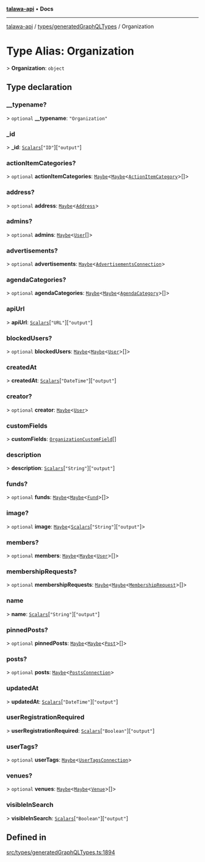 [**talawa-api**](../../../README.md) • **Docs**

***

[talawa-api](../../../modules.md) / [types/generatedGraphQLTypes](../README.md) / Organization

# Type Alias: Organization

\> **Organization**: `object`

## Type declaration

### \_\_typename?

\> `optional` **\_\_typename**: `"Organization"`

### \_id

\> **\_id**: [`Scalars`](Scalars.md)\[`"ID"`\]\[`"output"`\]

### actionItemCategories?

\> `optional` **actionItemCategories**: [`Maybe`](Maybe.md)\<[`Maybe`](Maybe.md)\<[`ActionItemCategory`](ActionItemCategory.md)\>[]\>

### address?

\> `optional` **address**: [`Maybe`](Maybe.md)\<[`Address`](Address.md)\>

### admins?

\> `optional` **admins**: [`Maybe`](Maybe.md)\<[`User`](User.md)[]\>

### advertisements?

\> `optional` **advertisements**: [`Maybe`](Maybe.md)\<[`AdvertisementsConnection`](AdvertisementsConnection.md)\>

### agendaCategories?

\> `optional` **agendaCategories**: [`Maybe`](Maybe.md)\<[`Maybe`](Maybe.md)\<[`AgendaCategory`](AgendaCategory.md)\>[]\>

### apiUrl

\> **apiUrl**: [`Scalars`](Scalars.md)\[`"URL"`\]\[`"output"`\]

### blockedUsers?

\> `optional` **blockedUsers**: [`Maybe`](Maybe.md)\<[`Maybe`](Maybe.md)\<[`User`](User.md)\>[]\>

### createdAt

\> **createdAt**: [`Scalars`](Scalars.md)\[`"DateTime"`\]\[`"output"`\]

### creator?

\> `optional` **creator**: [`Maybe`](Maybe.md)\<[`User`](User.md)\>

### customFields

\> **customFields**: [`OrganizationCustomField`](OrganizationCustomField.md)[]

### description

\> **description**: [`Scalars`](Scalars.md)\[`"String"`\]\[`"output"`\]

### funds?

\> `optional` **funds**: [`Maybe`](Maybe.md)\<[`Maybe`](Maybe.md)\<[`Fund`](Fund.md)\>[]\>

### image?

\> `optional` **image**: [`Maybe`](Maybe.md)\<[`Scalars`](Scalars.md)\[`"String"`\]\[`"output"`\]\>

### members?

\> `optional` **members**: [`Maybe`](Maybe.md)\<[`Maybe`](Maybe.md)\<[`User`](User.md)\>[]\>

### membershipRequests?

\> `optional` **membershipRequests**: [`Maybe`](Maybe.md)\<[`Maybe`](Maybe.md)\<[`MembershipRequest`](MembershipRequest.md)\>[]\>

### name

\> **name**: [`Scalars`](Scalars.md)\[`"String"`\]\[`"output"`\]

### pinnedPosts?

\> `optional` **pinnedPosts**: [`Maybe`](Maybe.md)\<[`Maybe`](Maybe.md)\<[`Post`](Post.md)\>[]\>

### posts?

\> `optional` **posts**: [`Maybe`](Maybe.md)\<[`PostsConnection`](PostsConnection.md)\>

### updatedAt

\> **updatedAt**: [`Scalars`](Scalars.md)\[`"DateTime"`\]\[`"output"`\]

### userRegistrationRequired

\> **userRegistrationRequired**: [`Scalars`](Scalars.md)\[`"Boolean"`\]\[`"output"`\]

### userTags?

\> `optional` **userTags**: [`Maybe`](Maybe.md)\<[`UserTagsConnection`](UserTagsConnection.md)\>

### venues?

\> `optional` **venues**: [`Maybe`](Maybe.md)\<[`Maybe`](Maybe.md)\<[`Venue`](Venue.md)\>[]\>

### visibleInSearch

\> **visibleInSearch**: [`Scalars`](Scalars.md)\[`"Boolean"`\]\[`"output"`\]

## Defined in

[src/types/generatedGraphQLTypes.ts:1894](https://github.com/PalisadoesFoundation/talawa-api/blob/4a88fe62b20ebda9653c55ae8d39d6c6fac8831f/src/types/generatedGraphQLTypes.ts#L1894)
